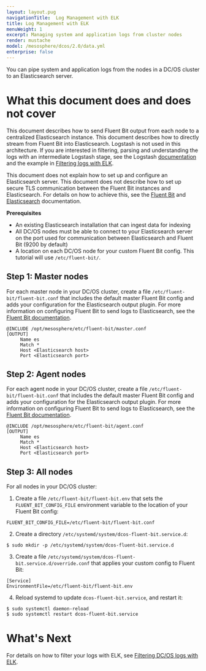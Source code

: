 ```yaml
---
layout: layout.pug
navigationTitle:  Log Management with ELK
title: Log Management with ELK
menuWeight: 1
excerpt: Managing system and application logs from cluster nodes
render: mustache
model: /mesosphere/dcos/2.0/data.yml
enterprise: false
---
```






You can pipe system and application logs from the nodes in a DC/OS cluster to an Elasticsearch server.


# What this document does and does not cover

This document describes how to send Fluent Bit output from each node to a centralized Elasticsearch instance. This document describes how to directly stream from Fluent Bit into Elasticsearch. Logstash is not used in this architecture. If you are interested in filtering, parsing and understanding the logs with an intermediate Logstash stage, see the Logstash [documentation][4] and the example in [Filtering logs with ELK][2].

This document does not explain how to set up and configure an Elasticsearch server. This document does not describe how to set up secure TLS communication between the Fluent Bit instances and Elasticsearch. For details on how to achieve this, see the [Fluent Bit][1] and [Elasticsearch][3] documentation.

**Prerequisites**

*   An existing Elasticsearch installation that can ingest data for indexing
*   All DC/OS nodes must be able to connect to your Elasticsearch server on the port used for communication between Elasticsearch and Fluent Bit (9200 by default)
*   A location on each DC/OS node for your custom Fluent Bit config. This tutorial will use `/etc/fluent-bit/`.

## Step 1: Master nodes

For each master node in your DC/OS cluster, create a file `/etc/fluent-bit/fluent-bit.conf` that includes the default master Fluent Bit config and adds your configuration for the Elasticsearch output plugin. For more information on configuring Fluent Bit to send logs to Elasticsearch, see the [Fluent Bit documentation][1].

```
@INCLUDE /opt/mesosphere/etc/fluent-bit/master.conf
[OUTPUT]
     Name es
     Match *
     Host <Elasticsearch host>
     Port <Elasticsearch port>
```

## Step 2: Agent nodes

For each agent node in your DC/OS cluster, create a file `/etc/fluent-bit/fluent-bit.conf` that includes the default master Fluent Bit config and adds your configuration for the Elasticsearch output plugin. For more information on configuring Fluent Bit to send logs to Elasticsearch, see the [Fluent Bit documentation][1].

```
@INCLUDE /opt/mesosphere/etc/fluent-bit/agent.conf
[OUTPUT]
     Name es
     Match *
     Host <Elasticsearch host>
     Port <Elasticsearch port>
```

## Step 3: All nodes

For all nodes in your DC/OS cluster:

1.  Create a file `/etc/fluent-bit/fluent-bit.env` that sets the `FLUENT_BIT_CONFIG_FILE` environment variable to the location of your Fluent Bit config:

```
FLUENT_BIT_CONFIG_FILE=/etc/fluent-bit/fluent-bit.conf
```

2.  Create a directory `/etc/systemd/system/dcos-fluent-bit.service.d`:

```
$ sudo mkdir -p /etc/systemd/system/dcos-fluent-bit.service.d
```

3.  Create a file `/etc/systemd/system/dcos-fluent-bit.service.d/override.conf` that applies your custom config to Fluent Bit:

```
[Service]
EnvironmentFile=/etc/fluent-bit/fluent-bit.env
```

4.  Reload systemd to update `dcos-fluent-bit.service`, and restart it:

```
$ sudo systemctl daemon-reload
$ sudo systemctl restart dcos-fluent-bit.service
```

# What's Next

For details on how to filter your logs with ELK, see [Filtering DC/OS logs with ELK][2].

 [1]: https://docs.fluentbit.io/manual/output/elasticsearch
 [2]: ../filter-elk/
 [3]: https://www.elastic.co/guide/en/elasticsearch/reference/5.0/index.html
 [4]: https://www.elastic.co/guide/en/logstash/current/index.html
